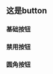 ## 这是button
<script setup>
    import normal from './normal.vue'
    import disabled from './disabled.vue'
    import round from './round.vue'


    import preview from '@/components/preview.vue'
</script>

### 基础按钮
<normal/>
<preview comp-name="button" demo-name="normal"></preview>


### 禁用按钮
<disabled/>
<preview comp-name="button" demo-name="disabled"></preview>

### 圆角按钮
<round/>
<preview comp-name="button" demo-name="round"></preview>
